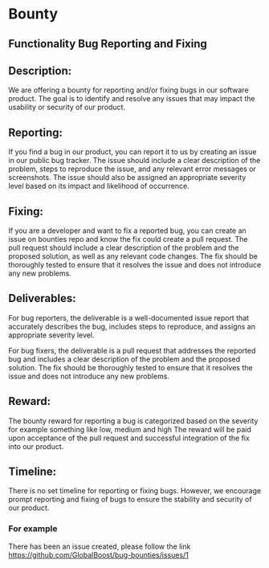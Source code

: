 # Bounty

## Functionality Bug Reporting and Fixing

## Description:
We are offering a bounty for reporting and/or fixing bugs in our software product. The goal is to identify and resolve any issues that may impact the usability or security of our product.

## Reporting:
If you find a bug in our product, you can report it to us by creating an issue in our public bug tracker. The issue should include a clear description of the problem, steps to reproduce the issue, and any relevant error messages or screenshots. The issue should also be assigned an appropriate severity level based on its impact and likelihood of occurrence.

## Fixing:
If you are a developer and want to fix a reported bug, you can create an issue on bounties repo and know the fix could create a pull request. The pull request should include a clear description of the problem and the proposed solution, as well as any relevant code changes. The fix should be thoroughly tested to ensure that it resolves the issue and does not introduce any new problems.

## Deliverables:
For bug reporters, the deliverable is a well-documented issue report that accurately describes the bug, includes steps to reproduce, and assigns an appropriate severity level.

For bug fixers, the deliverable is a pull request that addresses the reported bug and includes a clear description of the problem and the proposed solution. The fix should be thoroughly tested to ensure that it resolves the issue and does not introduce any new problems.

## Reward:
The bounty reward for reporting a bug is categorized based on the severity for example something like low, medium and high
 The reward will be paid upon acceptance of the pull request and successful integration of the fix into our product.

## Timeline:
There is no set timeline for reporting or fixing bugs. However, we encourage prompt reporting and fixing of bugs to ensure the stability and security of our product.


### For example
There has been an issue created, please follow the link 
https://github.com/GlobalBoost/bug-bounties/issues/1





